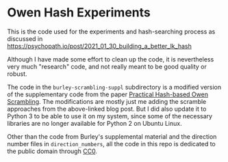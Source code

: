# Owen Hash Experiments

This is the code used for the experiments and hash-searching process as discussed in https://psychopath.io/post/2021_01_30_building_a_better_lk_hash

Although I have made some effort to clean up the code, it is nevertheless very much "research" code, and not really meant to be good quality or robust.

The code in the `burley-scrambling-suppl` subdirectory is a modified version of the supplementary code from the paper [Practical Hash-based Owen Scrambling](http://jcgt.org/published/0009/04/01/).  The modifications are mostly just me adding the scramble approaches from the above-linked blog post.  But I did also update it to Python 3 to be able to use it on my system, since some of the necessary libraries are no longer available for Python 2 on Ubuntu Linux.

Other than the code from Burley's supplemental material and the direction number files in `direction_numbers`, all the code in this repo is dedicated to the public domain through [CC0](https://creativecommons.org/publicdomain/zero/1.0/).